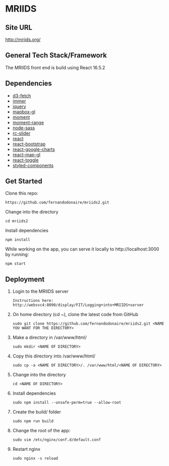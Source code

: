 # MRIIDS

## Site URL 
http://mriids.org/

## General Tech Stack/Framework
The MRIIDS front end is build using React 16.5.2

## Dependencies
  - [d3-fetch](https://github.com/d3/d3-fetch)
  - [immer](https://github.com/mweststrate/immer)
  - [jquery](https://jquery.com/)
  - [mapbox-gl](https://www.mapbox.com/mapbox-gl-js/api/)
  - [moment](https://momentjs.com/)
  - [moment-range](https://github.com/rotaready/moment-range)
  - [node-sass](https://www.npmjs.com/package/node-sass)
  - [rc-slider](https://www.npmjs.com/package/rc-slider)
  - [react](https://reactjs.org/)
  - [react-bootstrap](https://react-bootstrap.github.io/)
  - [react-google-charts](https://react-google-charts.com/)
  - [react-map-gl](https://uber.github.io/react-map-gl/#/)
  - [react-toggle](http://aaronshaf.github.io/react-toggle/)
  - [styled-components](https://www.styled-components.com/)

  ## Get Started
  Clone this repo: 
  ```
  https://github.com/fernandodonaire/mriids2.git
  ```

  Change into the directory 
  ```
  cd mriids2
  ```

  Install dependencies
  ```
  npm install
  ```

  While working on the app, you can serve it locally to  http://localhost:3000 by running:

  ```
  npm start
  ```

  ## Deployment
1. Login to the MRIIDS server
    ```
    Instructions here: http://websvc4:8090/display/FIT/Logging+into+MRIIDS+server
    ```
2. On home directory (cd ~), clone the latest code from GitHub
    ```
    sudo git clone https://github.com/fernandodonaire/mriids2.git <NAME YOU WANT FOR THE DIRECTORY>
    ```
3. Make a directory in /var/www/html/
    ```
    sudo mkdir <NAME OF DIRECTORY>
    ```
4. Copy this directory into /var/www/html/<NAME OF DIRECTORY>
    ```
    sudo cp -a <NAME OF DIRECTORY>/. /var/www/html/<NAME OF DIRECTORY>
    ```
5. Change into the directory
    ```
    cd <NAME OF DIRECTORY>
    ```
6. Install dependencies
    ```
    sudo npm install --unsafe-perm=true --allow-root
    ```
7. Create the build/ folder
    ```
    sudo npm run build
    ```
8. Change the root of the app: 
    ```
    sudo vim /etc/nginx/conf.d/default.conf
    ```
9. Restart nginx
    ```
    sudo nginx -s reload
    ```